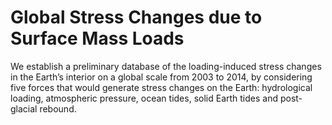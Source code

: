# Global Stress Changes due to Surface Mass Loads

We establish a preliminary database of the loading-induced stress changes in the Earth’s interior on a global scale from 2003 to 2014, by considering five forces that would generate stress changes on the Earth: hydrological loading, atmospheric pressure, ocean tides, solid Earth tides and post-glacial rebound.
